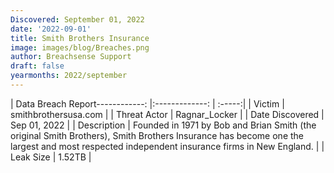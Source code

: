 ```yaml
---
Discovered: September 01, 2022
date: '2022-09-01'
title: Smith Brothers Insurance
image: images/blog/Breaches.png
author: Breachsense Support
draft: false
yearmonths: 2022/september
---
```


| Data Breach Report------------:     |:-------------:    | :-----:|
| Victim      | smithbrothersusa.com      | 
| Threat Actor      | Ragnar_Locker      | 
| Date Discovered      | Sep 01, 2022      | 
| Description      | Founded in 1971 by Bob and Brian Smith (the original Smith Brothers), Smith Brothers Insurance has become one the largest and most respected independent insurance firms in New England.      | 
| Leak Size      | 1.52TB      | 

